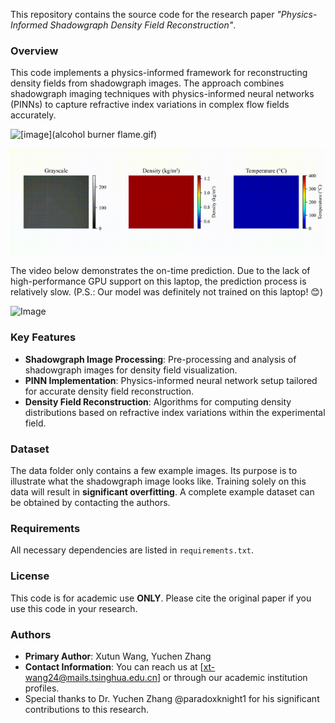 This repository contains the source code for the research paper *"Physics-Informed Shadowgraph Density Field Reconstruction"*.

### Overview
This code implements a physics-informed framework for reconstructing density fields from shadowgraph images. The approach combines shadowgraph imaging techniques with physics-informed neural networks (PINNs) to capture refractive index variations in complex flow fields accurately.

![[image](alcohol burner flame.gif)](https://github.com/pyrimidine/Physics-informed-Shadowgraph-Density-Field-Reconstruction/blob/7813ac0001175ee698601809498e7e402c0ceada/alcohol%20burner%20flame.gif)

![[image](alcohol burner flame.gif)](https://github.com/pyrimidine/Physics-informed-Shadowgraph-Density-Field-Reconstruction/blob/b692b8067b5e4ed713c8ab9bc6f2452f859fd0c5/results/alcohol%20burner%20plume.gif)



The video below demonstrates the on-time prediction. Due to the lack of high-performance GPU support on this laptop, the prediction process is relatively slow. (P.S.: Our model was definitely not trained on this laptop! 😊)

<img src="https://github.com/pyrimidine/Physics-informed-Shadowgraph-Density-Field-Reconstruction/blob/8d63b60e040105e1bf569d72dc60a6757eecad4a/results/on-time%20reconstruction1.gif" alt="Image" width="350" height="500"/>

### Key Features
- **Shadowgraph Image Processing**: Pre-processing and analysis of shadowgraph images for density field visualization.
- **PINN Implementation**: Physics-informed neural network setup tailored for accurate density field reconstruction.
- **Density Field Reconstruction**: Algorithms for computing density distributions based on refractive index variations within the experimental field.

### Dataset
The data folder only contains a few example images. Its purpose is to illustrate what the shadowgraph image looks like. Training solely on this data will result in **significant overfitting**. A complete example dataset can be obtained by contacting the authors.

### Requirements
All necessary dependencies are listed in `requirements.txt`.

### License
This code is for academic use **ONLY**. Please cite the original paper if you use this code in your research.

### Authors
- **Primary Author**: Xutun Wang, Yuchen Zhang
- **Contact Information**: You can reach us at [xt-wang24@mails.tsinghua.edu.cn] or through our academic institution profiles.
-  Special thanks to Dr. Yuchen Zhang @paradoxknight1 for his significant contributions to this research. 

